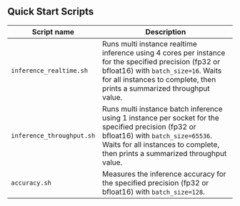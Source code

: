<!--- 40. Quick Start Scripts -->
## Quick Start Scripts

| Script name | Description |
|-------------|-------------|
| `inference_realtime.sh` | Runs multi instance realtime inference using 4 cores per instance for the specified precision (fp32 or bfloat16) with `batch_size=16`. Waits for all instances to complete, then prints a summarized throughput value. |
| `inference_throughput.sh` | Runs multi instance batch inference using 1 instance per socket for the specified precision (fp32 or bfloat16) with `batch_size=65536`. Waits for all instances to complete, then prints a summarized throughput value. |
| `accuracy.sh` | Measures the inference accuracy for the specified precision (fp32 or bfloat16) with `batch_size=128`. |
